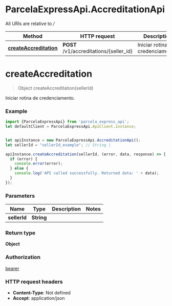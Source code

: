 # ParcelaExpressApi.AccreditationApi

All URIs are relative to */*

Method | HTTP request | Description
------------- | ------------- | -------------
[**createAccreditation**](AccreditationApi.md#createAccreditation) | **POST** /v1/accreditations/{seller_id} | Iniciar rotina de credenciamento.

<a name="createAccreditation"></a>
# **createAccreditation**
> Object createAccreditation(sellerId)

Iniciar rotina de credenciamento.

### Example
```javascript
import {ParcelaExpressApi} from 'parcela_express_api';
let defaultClient = ParcelaExpressApi.ApiClient.instance;


let apiInstance = new ParcelaExpressApi.AccreditationApi();
let sellerId = "sellerId_example"; // String | 

apiInstance.createAccreditation(sellerId, (error, data, response) => {
  if (error) {
    console.error(error);
  } else {
    console.log('API called successfully. Returned data: ' + data);
  }
});
```

### Parameters

Name | Type | Description  | Notes
------------- | ------------- | ------------- | -------------
 **sellerId** | **String**|  | 

### Return type

**Object**

### Authorization

[bearer](../README.md#bearer)

### HTTP request headers

 - **Content-Type**: Not defined
 - **Accept**: application/json

